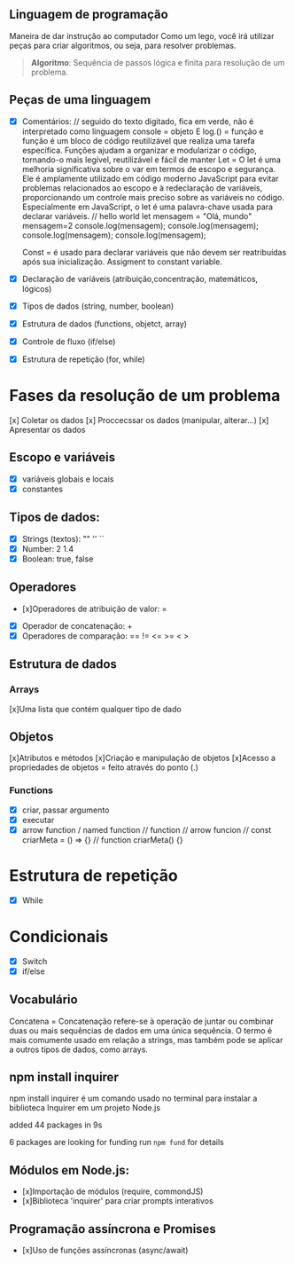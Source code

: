 

## Linguagem de programação

Maneira de dar instrução ao computador
Como um lego, você irá utilizar peças para criar algoritmos, ou seja, para resolver problemas.

> **Algoritmo**: Sequência de passos lógica e finita para resolução de um problema.

## Peças de uma linguagem

- [x] Comentários: // seguido do texto digitado, fica em verde, não é interpretado como linguagem
    console = objeto E log.() = função e função é um bloco de código reutilizável que realiza uma tarefa específica. Funções ajudam a organizar e modularizar o código, tornando-o mais legível, reutilizável e fácil de manter
    Let = O let é uma melhoria significativa sobre o var em termos de escopo e segurança. Ele é amplamente utilizado em código moderno JavaScript para evitar problemas relacionados ao escopo e à redeclaração de variáveis, proporcionando um controle mais preciso sobre as variáveis no código. Especialmente em JavaScript, o let é uma palavra-chave usada para declarar variáveis.
    // hello world
let mensagem = "Olá, mundo"
mensagem=2
console.log(mensagem);
console.log(mensagem);
console.log(mensagem);
console.log(mensagem);

    Const =  é usado para declarar variáveis que não devem ser reatribuídas após sua inicialização. Assigment to constant variable.

- [x] Declaração de variáveis (atribuição,concentração, matemáticos, lógicos)
- [x] Tipos de dados (string, number, boolean)
- [x] Estrutura de dados (functions, objetct, array)
- [x] Controle de fluxo (if/else)
- [x] Estrutura de repetição (for, while)

# Fases da resolução de um problema

[x] Coletar os dados
[x] Proccecssar os dados (manipular, alterar...)
[x] Apresentar os dados

## Escopo e variáveis

- [x] variáveis globais e locais
- [x] constantes 

## Tipos de dados:

- [x] Strings (textos): "" '' ``
- [x] Number: 2 1.4
- [x] Boolean: true, false

## Operadores

- [x]Operadores de atribuição de valor: =
- [x] Operador de concatenação: +
- [x] Operadores de comparação:  == != <= >= < >

## Estrutura de dados

### Arrays
[x]Uma lista que contém qualquer tipo de dado

## Objetos

[x]Atributos e métodos
[x]Criação e manipulação de objetos
[x]Acesso a propriedades de objetos = feito através do ponto (.)    

###  Functions

- [x] criar, passar argumento
- [x] executar
- [x] arrow function / named function
// function // arrow funcion
// const criarMeta = () => {} 
// function criarMeta() {}

# Estrutura de repetição

- [x] While

# Condicionais

- [x] Switch
- [x] if/else

## Vocabulário

Concatena = Concatenação refere-se à operação de juntar ou combinar duas ou mais sequências de dados em uma única sequência. O termo é mais comumente usado em relação a strings, mas também pode se aplicar a outros tipos de dados, como arrays. 

## npm install inquirer

npm install inquirer é um comando usado no terminal para instalar a biblioteca Inquirer em um projeto Node.js

added 44 packages in 9s

6 packages are looking for funding
  run `npm fund` for details

  ## Módulos em Node.js:
  - [x]Importação de módulos (require, commondJS)
  - [x]Biblioteca 'inquirer' para criar prompts interativos

  ## Programação assíncrona e Promises
  - [x]Uso de funções assíncronas (async/await)
